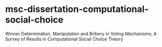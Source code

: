 # msc-dissertation-computational-social-choice
Winner Determination, Manipulation and Bribery in Voting Mechanisms; A Survey of Results in Computational Social Choice Theory

